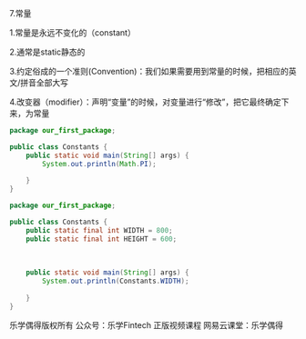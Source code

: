 

7.常量



1.常量是永远不变化的（constant）

2.通常是static静态的

3.约定俗成的一个准则(Convention)：我们如果需要用到常量的时候，把相应的英文/拼音全部大写

4.改变器（modifier）：声明“变量”的时候，对变量进行“修改”，把它最终确定下来，为常量



```java
package our_first_package;

public class Constants {
	public static void main(String[] args) {
		System.out.println(Math.PI);
				
	}
}

```

```java
package our_first_package;

public class Constants {
	public static final int WIDTH = 800;
    public static final int HEIGHT = 600;
    
    
    
    public static void main(String[] args) {
		System.out.println(Constants.WIDTH);
				
	}
}

```



乐学偶得版权所有  公众号：乐学Fintech  正版视频课程 网易云课堂：乐学偶得